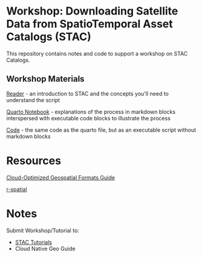 # Workshop: Downloading Satellite Data from SpatioTemporal Asset Catalogs (STAC)
This repository contains notes and code to support a workshop on STAC Catalogs.


## Workshop Materials

[Reader](STAC_Workshop.md) - an introduction to STAC and the concepts you'll need to understand the script

[Quarto Notebook](Workshop_Notebook.qmd) - explanations of the process in markdown blocks interspersed with executable code blocks to illustrate the process

[Code](r/exploration.R) - the same code as the quarto file, but as an executable script without markdown blocks



# Resources

[Cloud-Optimized Geospatial Formats Guide](https://guide.cloudnativegeo.org/)

[r-spatial](https://r-spatial.org/r/2021/04/23/cloud-based-cubes.html)


# Notes
Submit Workshop/Tutorial to:

* [STAC Tutorials](https://stacspec.org/en/tutorials/)
* Cloud Native Geo Guide